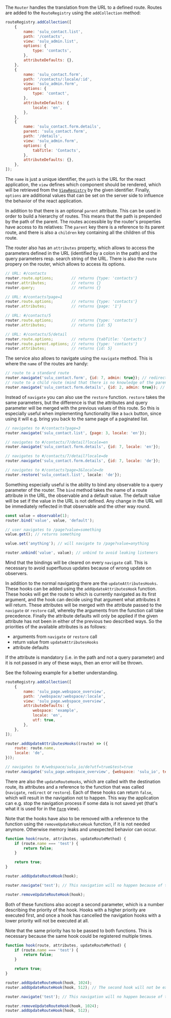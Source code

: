 The `Router` handles the translation from the URL to a defined route. Routes are added to the `RouteRegistry` using the
`addCollection` method:

```javascript static
routeRegistry.addCollection([
    {
        name: 'sulu_contact.list',
        path: '/contacts',
        view: 'sulu_admin.list',
        options: {
            type: 'contacts',
        },
        attributeDefaults: {},
    },
    {
        name: 'sulu_contact.form',
        path: '/contacts/:locale/:id',
        view: 'sulu_admin.form',
        options: {
            type: 'contact',
        },
        attributeDefaults: {
            locale: 'en',
        },
    },
    {
        name: 'sulu_contact.form.details',
        parent: 'sulu_contact.form',
        path: '/details',
        view: 'sulu_admin.form',
        options: {
            tabTitle: 'Contacts',
        },
        attributeDefaults: {},
    },
]);
```

The `name` is just a unique identifier, the `path` is the URL for the react application, the `view` defines which
component should be rendered, which will be retrieved from the [`ViewRegistry`](#viewrenderer) by the given identifier.
Finally, `options` are additional values that can be set on the server side to influence the behavior of the react
application.

In addition to that there is an optional `parent` attribute. This can be used in order to build a hierarchy of routes.
This means that the path is prepended by the path of the parent. The routes accessible by the router's properties have
access to its relatives: The `parent` key there is a reference to its parent route, and there is also a `children` key
containing all the children of this route.

The router also has an `attributes` property, which allows to access the parameters defined in the URL (identified by a
colon in the path) and the query parameters resp. search string of the URL. There is also the `route` propery on the
router, which allows to access its options.

```javascript static
// URL: #/contacts
router.route.options;        // returns {type: 'contacts'}
router.attributes;           // returns {}
router.query;                // returns {}

// URL: #/contacts?page=1
router.route.options;        // returns {type: 'contacts'}
router.attributes;           // returns {page: '1'}

// URL: #/contacts/5
router.route.options;        // returns {type: 'contacts'}
router.attributes;           // returns {id: 5}

// URL: #/contacts/5/detail
router.route.options;        // returns {tabTitle: 'Contacts'}
router.route.parent.options; // returns {type: 'contacts'}
router.attributes;           // returns {id: 5}
```

The service also allows to navigate using the `navigate` method. This is where the `name` of the routes are handy:

```javascript static
// route to a standard route
router.navigate('sulu_contact.form', {id: 7, admin: true}); // redirects to #/contacts/7?admin=true
// route to a child route (mind that there is no knowledge of the parent necessary)
router.navigate('sulu_contact.form.details', {id: 2, admin: true}); // redirects to #/contacts/2/detail?admin=true
```

Instead of `navigate` you can also use the `restore` function. `restore` takes the same parameters, but the difference
is that the attributes and query parameter will be merged with the previous values of this route. So this is especially
useful when implementing functionality like a `back` button, since using it will e.g. bring you back to the same page
of a paginated list.

```javascript static
// navigates to #/contacts?page=3
router.navigate('sulu_contact.list', {page: 3, locale: 'en'});

// navigates to #/contacts/7/detail?locale=en
router.navigate('sulu_contact.form.details', {id: 7, locale: 'en'});

// navigates to #/contacts/7/detail?locale=de
router.navigate('sulu_contact.form.details', {id: 7, locale: 'de'});

// navigates to #/contacts?page=3&locale=de
router.restore('sulu_contact.list', locale: 'de'});
```

Something especially useful is the ability to bind any observable to a query parameter of the router. The `bind` method
takes the name of a route attribute in the URL, the observable and a default value. The default value will be set if
the value in the URL is not defined. Any change in the URL will be immediately reflected in that observable and the
other way round.

```javascript static
const value = observable(1);
router.bind('value', value, 'default');

// user navigates to /page?value=something
value.get(); // returns something

value.set('anything'); // will navigate to /page?value=anything

router.unbind('value', value); // unbind to avoid leaking listeners
```

Mind that the bindings will be cleared on every `navigate` call. This is necessary to avoid superfluous updates because
of wrong update on observers.

In addition to the normal navigating there are the `updateAttributesHooks`. These hooks can be added using the
`addUpdateAttributesHook` function. These hooks will get the route to which is currently navigated as its first
argument, and the hook can decide using that argument what attributes it will return. These attributes will be merged
with the attribute passed to the `navigate` or `restore` call, whereby the arguments from the function call take
precedence. Finally the attribute defaults will only be applied if the given attribute has not been in either of the
previous two described ways. So the priorities of the available attributes is as follows:

- arguments from `navigate` or `restore` call
- return value from `updateAttributesHooks`
- attribute defaults

If the attribute is mandatory (i.e. in the path and not a query parameter) and it is not passed in any of these ways,
then an error will be thrown.

See the following example for a better understanding.

```javascript static
routeRegistry.addCollection([
    {
        name: 'sulu_page.webspace_overview',
        path: '/webspace/:webspace/:locale',
        view: 'sulu_page.webspace_overview',
        attributeDefaults: {
            webspace: 'example',
            locale: 'en',
            utf: true,
        },
    },
]);

router.addUpdateAttributesHooks((route) => ({
    route: route.name,
    locale: 'de',
}));

// navigates to #/webspace/sulu_io/de?utf=true&test=true
router.navigate('sulu_page.webspace_overview', {webspace: 'sulu_io', test: true})
```

There are also the `updateRouteHooks`, which are called with the destination route, its attributes and a reference to
the function that was called (`navigate`, `redirect` or `restore`). Each of these hooks can return `false`, which will
result in the navigation not to happen. This way the application can e.g. stop the navigation process if some data is
not saved yet (that's what it is used for in the [`Form`](#form) view).

Note that the hooks have also to be removed with a reference to the function using the `removeUpdateRouteHook` function,
if it is not needed anymore. Otherwise memory leaks and unexpected behavior can occur.

```javascript static
function hook(route, attributes, updateRouteMethod) {
    if (route.name === 'test') {
        return false;
    }

    return true;
}

router.addUpdateRouteHook(hook);

router.navigate('test'); // This navigation will no happen because of the above hook

router.removeUpdateRouteHook(hook);
```

Both of these functions also accept a second parameter, which is a number describing the priority of the hook. Hooks
with a higher priority are executed first, and once a hook has cancelled the navigation hooks with a lower priority will
not be executed at all.

Note that the same priority has to be passed to both functions. This is necessary because the same hook could be
registered multiple times.

```javascript static
function hook(route, attributes, updateRouteMethod) {
    if (route.name === 'test') {
        return false;
    }

    return true;
}

router.addUpdateRouteHook(hook, 1024);
router.addUpdateRouteHook(hook, 512); // The second hook will not be executed, because the first one cancels navigation

router.navigate('test'); // This navigation will no happen because of the above hook

router.removeUpdateRouteHook(hook, 1024);
router.addUpdateRouteHook(hook, 512);
```
